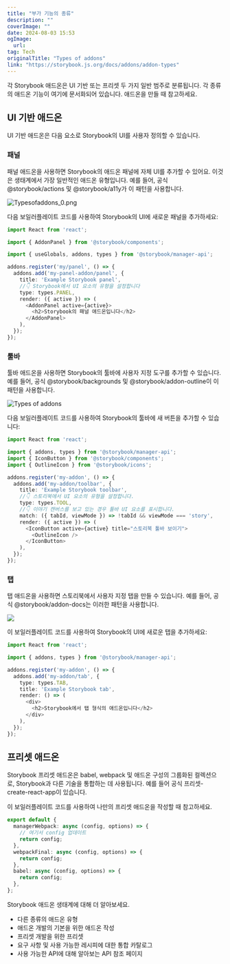 ```yaml
---
title: "부가 기능의 종류"
description: ""
coverImage: ""
date: 2024-08-03 15:53
ogImage: 
  url: 
tag: Tech
originalTitle: "Types of addons"
link: "https://storybook.js.org/docs/addons/addon-types"
---
```





각 Storybook 애드온은 UI 기반 또는 프리셋 두 가지 일반 범주로 분류됩니다. 각 종류의 애드온 기능이 여기에 문서화되어 있습니다. 애드온을 만들 때 참고하세요.

## UI 기반 애드온

UI 기반 애드온은 다음 요소로 Storybook의 UI를 사용자 정의할 수 있습니다.

### 패널



패널 애드온을 사용하면 Storybook의 애드온 패널에 자체 UI를 추가할 수 있어요. 이것은 생태계에서 가장 일반적인 애드온 유형입니다. 예를 들어, 공식 @storybook/actions 및 @storybook/a11y가 이 패턴을 사용합니다.

![Typesofaddons_0.png](/assets/img/Typesofaddons_0.png)

다음 보일러플레이트 코드를 사용하여 Storybook의 UI에 새로운 패널을 추가하세요:

```typescript
import React from 'react';

import { AddonPanel } from '@storybook/components';

import { useGlobals, addons, types } from '@storybook/manager-api';

addons.register('my/panel', () => {
  addons.add('my-panel-addon/panel', {
    title: 'Example Storybook panel',
    //👇 Storybook에서 UI 요소의 유형을 설정합니다
    type: types.PANEL,
    render: ({ active }) => (
      <AddonPanel active={active}>
        <h2>Storybook의 패널 애드온입니다</h2>
      </AddonPanel>
    ),
  });
});
```



### 툴바

툴바 애드온을 사용하면 Storybook의 툴바에 사용자 지정 도구를 추가할 수 있습니다. 예를 들어, 공식 @storybook/backgrounds 및 @storybook/addon-outline이 이 패턴을 사용합니다.

![Types of addons](/assets/img/Typesofaddons_1.png)

다음 보일러플레이트 코드를 사용하여 Storybook의 툴바에 새 버튼을 추가할 수 있습니다:



```typescript
import React from 'react';

import { addons, types } from '@storybook/manager-api';
import { IconButton } from '@storybook/components';
import { OutlineIcon } from '@storybook/icons';

addons.register('my-addon', () => {
  addons.add('my-addon/toolbar', {
    title: 'Example Storybook toolbar',
    //👇 스토리북에서 UI 요소의 유형을 설정합니다.
    type: types.TOOL,
    //👇 이야기 캔버스를 보고 있는 경우 툴바 UI 요소를 표시합니다.
    match: ({ tabId, viewMode }) => !tabId && viewMode === 'story',
    render: ({ active }) => (
      <IconButton active={active} title="스토리북 툴바 보이기">
        <OutlineIcon />
      </IconButton>
    ),
  });
});
```

### 탭

탭 애드온을 사용하면 스토리북에서 사용자 지정 탭을 만들 수 있습니다. 예를 들어, 공식 @storybook/addon-docs는 이러한 패턴을 사용합니다.

<img src="/assets/img/Typesofaddons_2.png" />




이 보일러플레이트 코드를 사용하여 Storybook의 UI에 새로운 탭을 추가하세요:

```typescript
import React from 'react';

import { addons, types } from '@storybook/manager-api';

addons.register('my-addon', () => {
  addons.add('my-addon/tab', {
    type: types.TAB,
    title: 'Example Storybook tab',
    render: () => (
      <div>
        <h2>Storybook에서 탭 형식의 애드온입니다</h2>
      </div>
    ),
  });
});
```

## 프리셋 애드온

Storybook 프리셋 애드온은 babel, webpack 및 애드온 구성의 그룹화된 컬렉션으로, Storybook과 다른 기술을 통합하는 데 사용됩니다. 예를 들어 공식 프리셋-create-react-app이 있습니다.



이 보일러플레이트 코드를 사용하여 나만의 프리셋 애드온을 작성할 때 참고하세요.

```typescript
export default {
  managerWebpack: async (config, options) => {
    // 여기서 config 업데이트
    return config;
  },
  webpackFinal: async (config, options) => {
    return config;
  },
  babel: async (config, options) => {
    return config;
  },
};
```

Storybook 애드온 생태계에 대해 더 알아보세요.

- 다른 종류의 애드온 유형
- 애드온 개발의 기본을 위한 애드온 작성
- 프리셋 개발을 위한 프리셋
- 요구 사항 및 사용 가능한 레시피에 대한 통합 카탈로그
- 사용 가능한 API에 대해 알아보는 API 참조 페이지